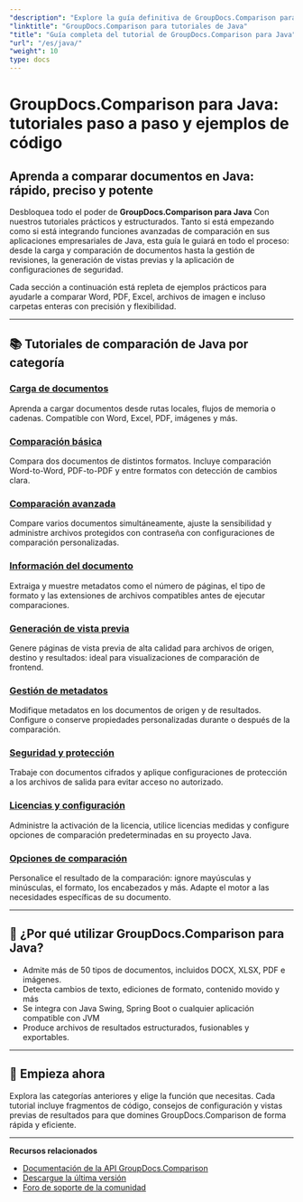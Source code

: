 ```yaml
---
"description": "Explore la guía definitiva de GroupDocs.Comparison para Java con tutoriales categorizados que cubren comparación de documentos, seguimiento de cambios, metadatos y más."
"linktitle": "GroupDocs.Comparison para tutoriales de Java"
"title": "Guía completa del tutorial de GroupDocs.Comparison para Java"
"url": "/es/java/"
"weight": 10
type: docs
---
```

# GroupDocs.Comparison para Java: tutoriales paso a paso y ejemplos de código

## Aprenda a comparar documentos en Java: rápido, preciso y potente

Desbloquea todo el poder de **GroupDocs.Comparison para Java** Con nuestros tutoriales prácticos y estructurados. Tanto si está empezando como si está integrando funciones avanzadas de comparación en sus aplicaciones empresariales de Java, esta guía le guiará en todo el proceso: desde la carga y comparación de documentos hasta la gestión de revisiones, la generación de vistas previas y la aplicación de configuraciones de seguridad.

Cada sección a continuación está repleta de ejemplos prácticos para ayudarle a comparar Word, PDF, Excel, archivos de imagen e incluso carpetas enteras con precisión y flexibilidad.

---

## 📚 Tutoriales de comparación de Java por categoría

### [Carga de documentos](./document-loading)
Aprenda a cargar documentos desde rutas locales, flujos de memoria o cadenas. Compatible con Word, Excel, PDF, imágenes y más.

### [Comparación básica](./basic-comparison)
Compara dos documentos de distintos formatos. Incluye comparación Word-to-Word, PDF-to-PDF y entre formatos con detección de cambios clara.

### [Comparación avanzada](./advanced-comparison)
Compare varios documentos simultáneamente, ajuste la sensibilidad y administre archivos protegidos con contraseña con configuraciones de comparación personalizadas.

### [Información del documento](./document-information)
Extraiga y muestre metadatos como el número de páginas, el tipo de formato y las extensiones de archivos compatibles antes de ejecutar comparaciones.

### [Generación de vista previa](./preview-generation)
Genere páginas de vista previa de alta calidad para archivos de origen, destino y resultados: ideal para visualizaciones de comparación de frontend.

### [Gestión de metadatos](./metadata-management)
Modifique metadatos en los documentos de origen y de resultados. Configure o conserve propiedades personalizadas durante o después de la comparación.

### [Seguridad y protección](./security-protection)
Trabaje con documentos cifrados y aplique configuraciones de protección a los archivos de salida para evitar acceso no autorizado.

### [Licencias y configuración](./licensing-configuration)
Administre la activación de la licencia, utilice licencias medidas y configure opciones de comparación predeterminadas en su proyecto Java.

### [Opciones de comparación](./comparison-options)
Personalice el resultado de la comparación: ignore mayúsculas y minúsculas, el formato, los encabezados y más. Adapte el motor a las necesidades específicas de su documento.

---

## 🚀 ¿Por qué utilizar GroupDocs.Comparison para Java?

- Admite más de 50 tipos de documentos, incluidos DOCX, XLSX, PDF e imágenes.  
- Detecta cambios de texto, ediciones de formato, contenido movido y más  
- Se integra con Java Swing, Spring Boot o cualquier aplicación compatible con JVM  
- Produce archivos de resultados estructurados, fusionables y exportables.  

---

## 🧠 Empieza ahora

Explora las categorías anteriores y elige la función que necesitas. Cada tutorial incluye fragmentos de código, consejos de configuración y vistas previas de resultados para que domines GroupDocs.Comparison de forma rápida y eficiente.

---

**Recursos relacionados**  
- [Documentación de la API GroupDocs.Comparison](https://references.groupdocs.com/comparison/java/)  
- [Descargue la última versión](https://releases.groupdocs.com/comparison/java/)  
- [Foro de soporte de la comunidad](https://forum.groupdocs.com/c/comparison/)